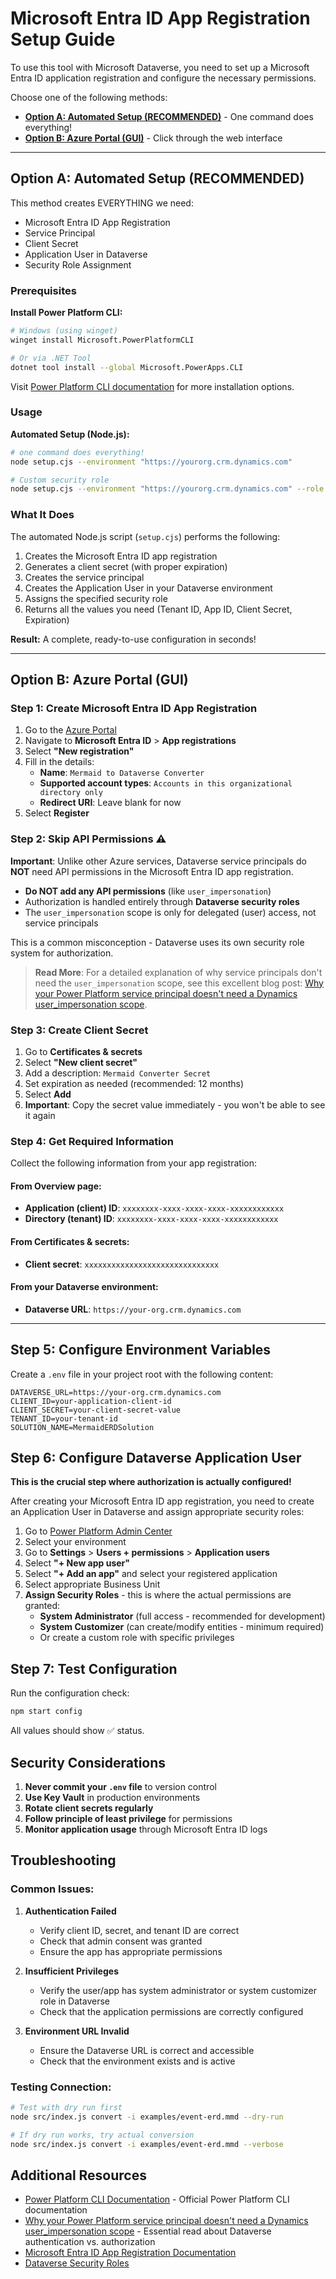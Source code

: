 # Microsoft Entra ID App Registration Setup Guide

To use this tool with Microsoft Dataverse, you need to set up a Microsoft Entra ID application registration and configure the necessary permissions.

Choose one of the following methods:
- **[Option A: Automated Setup (RECOMMENDED)](#option-a-automated-setup-recommended)** - One command does everything!
- **[Option B: Azure Portal (GUI)](#option-b-azure-portal-gui)** - Click through the web interface

---

## Option A: Automated Setup (RECOMMENDED)

This method creates EVERYTHING we need:

- Microsoft Entra ID App Registration
- Service Principal
- Client Secret
- Application User in Dataverse
- Security Role Assignment

### Prerequisites

**Install Power Platform CLI:**
```bash
# Windows (using winget)
winget install Microsoft.PowerPlatformCLI

# Or via .NET Tool
dotnet tool install --global Microsoft.PowerApps.CLI
```

Visit [Power Platform CLI documentation](https://learn.microsoft.com/en-us/power-platform/developer/cli/introduction) for more installation options.


### Usage

**Automated Setup (Node.js):**
```bash
# one command does everything!
node setup.cjs --environment "https://yourorg.crm.dynamics.com"

# Custom security role
node setup.cjs --environment "https://yourorg.crm.dynamics.com" --role "System Customizer"
```


### What It Does

The automated Node.js script (`setup.cjs`) performs the following:
1. Creates the Microsoft Entra ID app registration
2. Generates a client secret (with proper expiration)
3. Creates the service principal
4. Creates the Application User in your Dataverse environment
5. Assigns the specified security role
6. Returns all the values you need (Tenant ID, App ID, Client Secret, Expiration)

**Result:** A complete, ready-to-use configuration in seconds!

---

## Option B: Azure Portal (GUI)

### Step 1: Create Microsoft Entra ID App Registration

1. Go to the [Azure Portal](https://portal.azure.com)
2. Navigate to **Microsoft Entra ID** > **App registrations**
3. Select **"New registration"**
4. Fill in the details:
   - **Name**: `Mermaid to Dataverse Converter`
   - **Supported account types**: `Accounts in this organizational directory only`
   - **Redirect URI**: Leave blank for now
5. Select **Register**

### Step 2: Skip API Permissions ⚠️

**Important**: Unlike other Azure services, Dataverse service principals do **NOT** need API permissions in the Microsoft Entra ID app registration.

- **Do NOT add any API permissions** (like `user_impersonation`)
- Authorization is handled entirely through **Dataverse security roles**
- The `user_impersonation` scope is only for delegated (user) access, not service principals

This is a common misconception - Dataverse uses its own security role system for authorization.

> **Read More**: For a detailed explanation of why service principals don't need the `user_impersonation` scope, see this excellent blog post: [Why your Power Platform service principal doesn't need a Dynamics user_impersonation scope](https://www.m365princess.com/blogs/2022-07-25-why-your-service-principal-doesnt-need-a-dynamics-user_impersonation-scope/).

### Step 3: Create Client Secret

1. Go to **Certificates & secrets**
2. Select **"New client secret"**
3. Add a description: `Mermaid Converter Secret`
4. Set expiration as needed (recommended: 12 months)
5. Select **Add**
6. **Important**: Copy the secret value immediately - you won't be able to see it again

### Step 4: Get Required Information

Collect the following information from your app registration:

#### From Overview page:
- **Application (client) ID**: `xxxxxxxx-xxxx-xxxx-xxxx-xxxxxxxxxxxx`
- **Directory (tenant) ID**: `xxxxxxxx-xxxx-xxxx-xxxx-xxxxxxxxxxxx`

#### From Certificates & secrets:
- **Client secret**: `xxxxxxxxxxxxxxxxxxxxxxxxxxxxxx`

#### From your Dataverse environment:
- **Dataverse URL**: `https://your-org.crm.dynamics.com`

---

## Step 5: Configure Environment Variables

Create a `.env` file in your project root with the following content:

```env
DATAVERSE_URL=https://your-org.crm.dynamics.com
CLIENT_ID=your-application-client-id
CLIENT_SECRET=your-client-secret-value
TENANT_ID=your-tenant-id
SOLUTION_NAME=MermaidERDSolution
```

## Step 6: Configure Dataverse Application User

**This is the crucial step where authorization is actually configured!**

After creating your Microsoft Entra ID app registration, you need to create an Application User in Dataverse and assign appropriate security roles:

1. Go to [Power Platform Admin Center](https://admin.powerplatform.microsoft.com)
2. Select your environment
3. Go to **Settings** > **Users + permissions** > **Application users**
4. Select **"+ New app user"**
5. Select **"+ Add an app"** and select your registered application
6. Select appropriate Business Unit
7. **Assign Security Roles** - this is where the actual permissions are granted:
   - **System Administrator** (full access - recommended for development)
   - **System Customizer** (can create/modify entities - minimum required)
   - Or create a custom role with specific privileges


## Step 7: Test Configuration

Run the configuration check:

```bash
npm start config
```

All values should show ✅ status.


## Security Considerations

1. **Never commit your `.env` file** to version control
2. **Use Key Vault** in production environments
3. **Rotate client secrets regularly**
4. **Follow principle of least privilege** for permissions
5. **Monitor application usage** through Microsoft Entra ID logs

## Troubleshooting

### Common Issues:

1. **Authentication Failed**
   - Verify client ID, secret, and tenant ID are correct
   - Check that admin consent was granted
   - Ensure the app has appropriate permissions

2. **Insufficient Privileges**
   - Verify the user/app has system administrator or system customizer role in Dataverse
   - Check that the application permissions are correctly configured

3. **Environment URL Invalid**
   - Ensure the Dataverse URL is correct and accessible
   - Check that the environment exists and is active

### Testing Connection:

```bash
# Test with dry run first
node src/index.js convert -i examples/event-erd.mmd --dry-run

# If dry run works, try actual conversion
node src/index.js convert -i examples/event-erd.mmd --verbose
```

## Additional Resources

- [Power Platform CLI Documentation](https://learn.microsoft.com/power-platform/developer/cli/introduction) - Official Power Platform CLI documentation
- [Why your Power Platform service principal doesn't need a Dynamics user_impersonation scope](https://www.m365princess.com/blogs/2022-07-25-why-your-service-principal-doesnt-need-a-dynamics-user_impersonation-scope/) - Essential read about Dataverse authentication vs. authorization
- [Microsoft Entra ID App Registration Documentation](https://docs.microsoft.com/en-us/azure/active-directory/develop/quickstart-register-app)
- [Dataverse Security Roles](https://docs.microsoft.com/en-us/power-platform/admin/security-roles-privileges)
